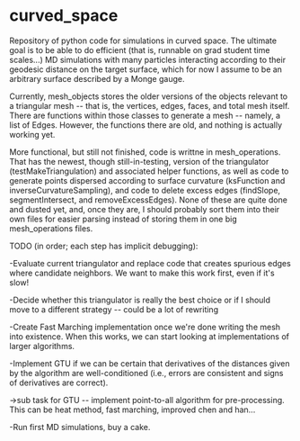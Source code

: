 # curved_space
Repository of python code for simulations in curved space. The ultimate goal is to be able to do efficient (that is, runnable on grad student time scales...) MD simulations with many particles interacting according to their geodesic distance on the target surface, which for now I assume to be an arbitrary surface described by a Monge gauge. 

Currently, mesh_objects stores the older versions of the objects relevant to a triangular mesh -- that is, the vertices, edges, faces, and total mesh itself. There are functions within those classes to generate a mesh -- namely, a list of Edges. However, the functions there are old, and nothing is actually working yet. 

More functional, but still not finished, code is writtne in mesh_operations. That has the newest, though still-in-testing, version of the triangulator (testMakeTriangulation) and associated helper functions, as well as code to generate points dispersed according to surface curvature (ksFunction and inverseCurvatureSampling), and code to delete excess edges (findSlope, segmentIntersect, and removeExcessEdges). None of these are quite done and dusted yet, and, once they are, I should probably sort them into their own files for easier parsing instead of storing them in one big mesh_operations files. 

TODO (in order; each step has implicit debugging): 

-Evaluate current triangulator and replace code that creates spurious edges where candidate neighbors. We want to make this work first, even if it's slow!

-Decide whether this triangulator is really the best choice or if I should move to a different strategy -- could be a lot of rewriting

-Create Fast Marching implementation once we're done writing the mesh into existence. When this works, we can start looking at implementations of larger algorithms.

-Implement GTU if we can be certain that derivatives of the distances given by the algorithm are well-conditioned (i.e., errors are consistent and signs of derivatives are correct). 

  ->sub task for GTU -- implement point-to-all algorithm for pre-processing. This can be heat method, fast marching, improved chen and han...
  
-Run first MD simulations, buy a cake. 
